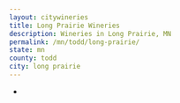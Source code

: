 ```yaml
---
layout: citywineries
title: Long Prairie Wineries
description: Wineries in Long Prairie, MN
permalink: /mn/todd/long-prairie/
state: mn
county: todd
city: long prairie
---
```

-
